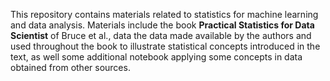 This repository contains materials related to statistics for machine learning and data analysis. Materials include the book **Practical Statistics for Data Scientist** of Bruce et al., data the data made available by the authors and used throughout the book to illustrate statistical concepts introduced in the text, as well some additional notebook applying some concepts in data obtained from other sources. 
